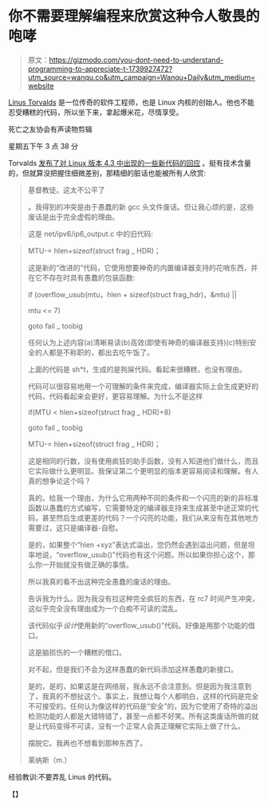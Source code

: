 # 你不需要理解编程来欣赏这种令人敬畏的咆哮

> 原文：<https://gizmodo.com/you-dont-need-to-understand-programming-to-appreciate-t-1739927472?utm_source=wanqu.co&utm_campaign=Wanqu+Daily&utm_medium=website>

[Linus Torvalds](http://gizmodo.com/tag/linus-torvalds) 是一位传奇的软件工程师，也是 Linux 内核的创始人。他也不能忍受糟糕的代码，所以坐下来，拿起爆米花，尽情享受。

死亡之友协会有声读物剪辑

星期五下午 3 点 38 分

Torvalds [发布了对 Linux 版本 4.3 中出现的一些新代码的回应](http://lkml.iu.edu/hypermail/linux/kernel/1510.3/02866.html) 。挺有技术含量的，但就算没把握住细微差别，那精细的脏话也能被所有人欣赏:

> 基督教徒。这太不公平了
> 
> 。我得到的冲突是由于愚蠢的新 gcc 头文件废话。但让我心烦的是，这些废话是出于完全虚假的理由。
> 
> 这是 net/ipv6/ip6_output.c 中的旧代码:

> MTU-= hlen+sizeof(struct frag _ HDR)；
> 
> 这是新的“改进的”代码，它使用想要神奇的内置编译器支持的花哨东西，并在它不存在时具有愚蠢的包装函数:
> 
> if (overflow_usub(mtu，hlen + sizeof(struct frag_hdr)，&mtu) ||
> 
> mtu <= 7)
> 
> goto fail _ toobig
> 
> 任何认为上述内容(a)清晰易读(b)高效(即使有神奇的编译器支持)(c)特别安全的人都是不称职的，都出去吃午饭了。
> 
> 上面的代码是 sh*t，生成的是狗屎代码。看起来很糟糕，也没有理由。
> 
> 代码可以很容易地用一个可理解的条件来完成，编译器实际上会生成更好的代码，代码看起来会更好，更容易理解。为什么不是这样
> 
> if(MTU < hlen+sizeof(struct frag _ HDR)+8)
> 
> goto fail _ toobig
> 
> MTU-= hlen+sizeof(struct frag _ HDR)；
> 
> 这是相同的行数，没有使用疯狂的助手函数，没有人知道他们做什么，而且它实际做什么更明显。我保证第二个更明显的版本更容易阅读和理解。有人真的想争论这个吗？
> 
> 真的。给我一个理由，为什么它用两种不同的条件和一个闪亮的新的非标准函数以愚蠢的方式编写，它需要特定的编译器支持来生成甚至中途正常的代码，甚至然后生成更差的代码？一个闪亮的功能，我们从来没有在其他地方需要过，这只是编译器-自慰。
> 
> 是的，如果整个“hlen +xyz”表达式溢出，您仍然会遇到溢出问题，但是坦率地说，“overflow_usub()”代码也有这个问题。所以如果你担心这个，那么你一开始就没有做正确的事情。
> 
> 所以我真的看不出这种完全愚蠢的废话的理由。
> 
> 告诉我为什么。因为我没有拉这种完全疯狂的东西，在 rc7 时间产生冲突，这似乎完全没有理由成为一个白痴不可读的混乱。
> 
> 该代码似乎*设计*使用新的“overflow_usub()”代码。好像是用那个功能的借口。
> 
> 这是脑损伤的一个糟糕的借口。
> 
> 对不起，但是我们不会为这样愚蠢的新代码添加这样愚蠢的新接口。
> 
> 是的，是的，如果这是在网络层，我永远不会注意到。但是因为我注意到了，我真的不想扯这个。事实上，我想让每个人都明白，这样的代码是完全不可接受的。任何认为像这样的代码是“安全”的，因为它使用了奇特的溢出检测功能的人都是大错特错了，甚至一点都不好笑。所有这类废话所做的就是让代码变得不可读，没有一个正常人会真正理解它实际上做了什么。
> 
> 摆脱它。我再也不想看到那种东西了。
> 
> 莱纳斯（m.）

经验教训:不要弄乱 Linus 的代码。

【】